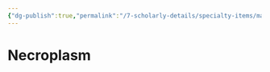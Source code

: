 ```yaml
---
{"dg-publish":true,"permalink":"/7-scholarly-details/specialty-items/materials/necroplasm/","noteIcon":""}
---
```


# Necroplasm
